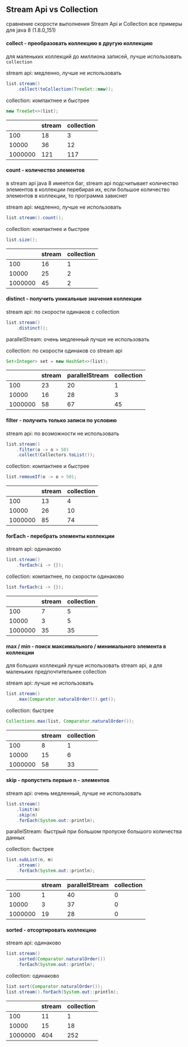 ## Stream Api vs Collection

сравнение скорости выполнения Stream Api и Collection
все примеры для java 8 (1.8.0_151)

#### collect - преобразовать коллекцию в другую коллекцию

для маленьких коллекций до миллиона записей, 
лучше использовать `collection`

stream api: медленно, лучше не использовать
```java
list.stream()
    .collect(toCollection(TreeSet::new));
```

collection: компактнее и быстрее  

```java
new TreeSet<>(list);
```

|         | stream | collection |
|---------|--------|------------|
| 100     | 18     | 3          |
| 10000   | 36     | 12         |
| 1000000 | 121    | 117        |

#### count - количество элементов

в stream api java 8 имеется баг, 
stream api подсчитывает количество элементов в коллекции
перебирая их, если большое количество элементов в коллекции, 
то программа зависнет

stream api: медленно, лучше не использовать 

```java 
list.stream().count();
```

collection: компактнее и быстрее 

```java
list.size();
```

|         | stream | collection |
|---------|--------|------------|
| 100     | 16     | 1          |
| 10000   | 25     | 2          |
| 1000000 | 45     | 2          |

 #### distinct - получить уникальные значения коллекции
  
  stream api: по скорости одинаков с collection
  
  ```java 
  list.stream()
      .distinct();
  ```
  
  parallelStream: очень медленный лучше не использовать
  
  collection: по скорости одинаков со stream api
  
  ```java
  Set<Integer> set = new HashSet<>(list);
  ```
  
  |         | stream | parallelStream | collection |
  |---------|--------|----------------|------------|
  | 100     | 23     | 20             | 1          |
  | 10000   | 16     | 28             | 3          |
  | 1000000 | 58     | 67             | 45         |

#### filter - получить только записи по условию

stream api: по возможности не использовать  

```java 
list.stream()
    .filter(o -> o > 50)
    .collect(Collectors.toList());
```

collection: компактнее и быстрее

```java
list.removeIf(o -> o > 50);
```

|         | stream | collection |
|---------|--------|------------|
| 100     | 13     | 4          |
| 10000   | 26     | 10         |
| 1000000 | 85     | 74         |

#### forEach - перебрать элементы коллекции

stream api: одинаково 

```java 
list.stream()
    .forEach(i -> {});
```

collection: компактнее, по скорости одинаково

```java
list.forEach(i -> {});
```

|         | stream | collection |
|---------|--------|------------|
| 100     | 7      | 5          |
| 10000   | 3      | 5          |
| 1000000 | 35     | 35         |

 #### max / min - поиск максимального / минимального элемента в коллекции
 
 для больших коллекций лучше использовать stream api,
 а для маленьких предпочтительнее collection
 
 stream api: лучше не использовать
 
 ```java 
 list.stream()
     .max(Comparator.naturalOrder()).get();
 ```
 
 collection: быстрее   
 
 ```java
 Collections.max(list, Comparator.naturalOrder());
 ```
 
 |         | stream | collection |
 |---------|--------|------------|
 | 100     | 8      | 1          |
 | 10000   | 15     | 6          |
 | 1000000 | 58     | 33         |
 
 #### skip - пропустить первые n - элементов
  
  stream api: очень медленный, лучше не использовать
  
  ```java 
  list.stream()
      .limit(m)
      .skip(n)
      .forEach(System.out::println);
  ```
  
  parallelStream: быстрый при большом пропуске большого 
  количества данных
  
  
  collection: быстрее
  
  ```java
  list.subList(n, m)
      .stream()
      .forEach(System.out::println);
  ```
  
  |         | stream | parallelStream | collection |
  |---------|--------|----------------|------------|
  | 100     | 1      | 40             | 0          |
  | 10000   | 3      | 37             | 0          |
  | 1000000 | 19     | 28             | 0          |
 
 #### sorted - отсортировать коллекцию
 
 stream api: одинаково 
 
 ```java 
 list.stream()
     .sorted(Comparator.naturalOrder())
     .forEach(System.out::println);
 ```
 
 collection: одинаково 
 
 ```java
 list.sort(Comparator.naturalOrder());
 list.stream().forEach(System.out::println);
 ```
 
 |         | stream | collection |
 |---------|--------|------------|
 | 100     | 11     | 1          |
 | 10000   | 15     | 18         |
 | 1000000 | 404    | 252        |
